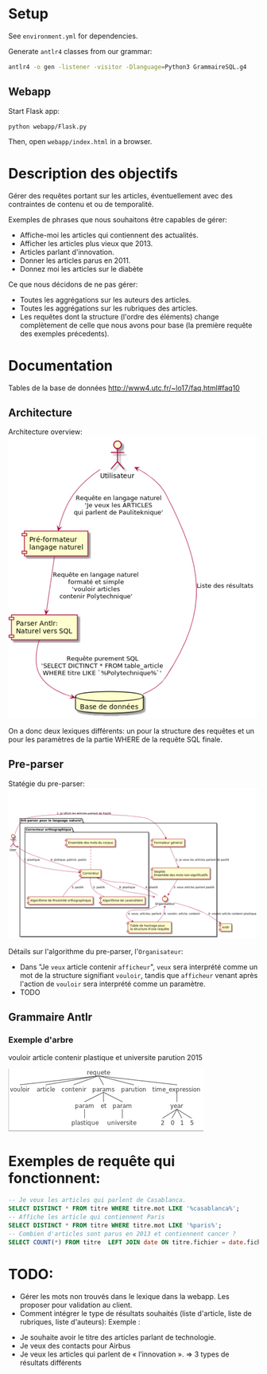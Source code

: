 # Setup
See `environment.yml` for dependencies.

Generate `antlr4` classes from our grammar:
```bash
antlr4 -o gen -listener -visitor -Dlanguage=Python3 GrammaireSQL.g4
```

## Webapp
Start Flask app:
```
python webapp/Flask.py
```
Then, open `webapp/index.html` in a browser.

# Description des objectifs
Gérer des requêtes portant sur les articles, éventuellement avec des contraintes de contenu et ou de temporalité.

Exemples de phrases que nous souhaitons être capables de gérer:
* Affiche-moi les articles qui contiennent des actualités.
* Afficher les articles plus vieux que 2013.
* Articles parlant d'innovation.
* Donner les articles parus en 2011.
* Donnez moi les articles sur le diabète

Ce que nous décidons de ne pas gérer:
* Toutes les aggrégations sur les auteurs des articles.
* Toutes les aggrégations sur les rubriques des articles.
* Les requêtes dont la structure (l'ordre des éléments) change complètement de celle que nous avons pour base (la première requête des exemples précedents).


# Documentation
Tables de la base de données
http://www4.utc.fr/~lo17/faq.html#faq10

## Architecture
Architecture overview:
![alt text](./documentation/natural_to_sql.png?raw=true)

On a donc deux lexiques différents: un pour la structure des requêtes et un pour les paramètres de la partie WHERE de la requête SQL finale.

## Pre-parser
Statégie du pre-parser:
![alt text](./documentation/pre_parser.png?raw=true)

Détails sur l'algorithme du pre-parser, l'`Organisateur`:
* Dans "Je `veux` article contenir `afficheur`", `veux` sera interprété comme un mot de la structure signifiant `vouloir`, tandis que `afficheur` venant après l'action de `vouloir` sera interprété comme un paramètre.
* TODO

## Grammaire Antlr
### Exemple d'arbre
vouloir article contenir plastique et universite parution 2015

![alt text](./documentation/request_example_tree.png)


# Exemples de requête qui fonctionnent:
```sql
-- Je veux les articles qui parlent de Casablanca.
SELECT DISTINCT * FROM titre WHERE titre.mot LIKE '%casablanca%';
-- Affiche les article qui contiennent Paris
SELECT DISTINCT * FROM titre WHERE titre.mot LIKE '%paris%';
-- Combien d'articles sont parus en 2013 et contiennent cancer ?
SELECT COUNT(*) FROM titre  LEFT JOIN date ON titre.fichier = date.fichier WHERE date.annee = '2013' AND titre.mot LIKE '%cancer%';
```


# TODO:
* Gérer les mots non trouvés dans le lexique dans la webapp. Les proposer pour validation au client.
* Comment intégrer le type de résultats souhaités (liste d'article, liste de rubriques, liste d'auteurs):
Exemple :
- Je souhaite avoir le titre des articles parlant de technologie.
- Je veux des contacts pour Airbus
- Je veux les articles qui parlent de « l’innovation ».
=> 3 types de résultats différents
